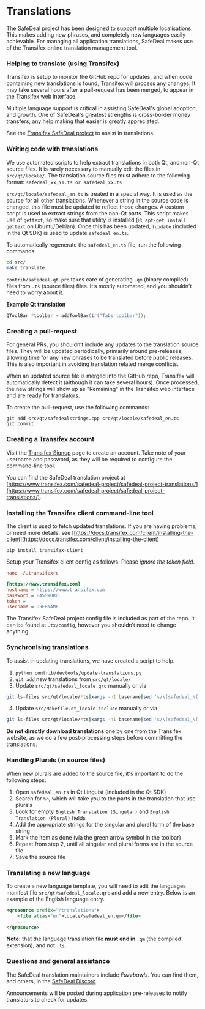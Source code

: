 Translations
============

The SafeDeal project has been designed to support multiple localisations. This makes adding new phrases, and completely new languages easily achievable. For managing all application translations, SafeDeal makes use of the Transifex online translation management tool.

### Helping to translate (using Transifex)
Transifex is setup to monitor the GitHub repo for updates, and when code containing new translations is found, Transifex will process any changes. It may take several hours after a pull-request has been merged, to appear in the Transifex web interface.

Multiple language support is critical in assisting SafeDeal's global adoption, and growth. One of SafeDeal's greatest strengths is cross-border money transfers, any help making that easier is greatly appreciated.

See the [Transifex SafeDeal project](https://www.transifex.com/safedeal-project/safedeal-project-translations/) to assist in translations.

### Writing code with translations
We use automated scripts to help extract translations in both Qt, and non-Qt source files. It is rarely necessary to manually edit the files in `src/qt/locale/`. The translation source files must adhere to the following format:
`safedeal_xx_YY.ts or safedeal_xx.ts`

`src/qt/locale/safedeal_en.ts` is treated in a special way. It is used as the source for all other translations. Whenever a string in the source code is changed, this file must be updated to reflect those changes. A custom script is used to extract strings from the non-Qt parts. This script makes use of `gettext`, so make sure that utility is installed (ie, `apt-get install gettext` on Ubuntu/Debian). Once this has been updated, `lupdate` (included in the Qt SDK) is used to update `safedeal_en.ts`.

To automatically regenerate the `safedeal_en.ts` file, run the following commands:
```sh
cd src/
make translate
```

`contrib/safedeal-qt.pro` takes care of generating `.qm` (binary compiled) files from `.ts` (source files) files. It’s mostly automated, and you shouldn’t need to worry about it.

**Example Qt translation**
```cpp
QToolBar *toolbar = addToolBar(tr("Tabs toolbar"));
```

### Creating a pull-request
For general PRs, you shouldn’t include any updates to the translation source files. They will be updated periodically, primarily around pre-releases, allowing time for any new phrases to be translated before public releases. This is also important in avoiding translation related merge conflicts.

When an updated source file is merged into the GitHub repo, Transifex will automatically detect it (although it can take several hours). Once processed, the new strings will show up as "Remaining" in the Transifex web interface and are ready for translators.

To create the pull-request, use the following commands:
```
git add src/qt/safedealstrings.cpp src/qt/locale/safedeal_en.ts
git commit
```

### Creating a Transifex account
Visit the [Transifex Signup](https://www.transifex.com/signup/) page to create an account. Take note of your username and password, as they will be required to configure the command-line tool.

You can find the SafeDeal translation project at [https://www.transifex.com/safedeal-project/safedeal-project-translations/](https://www.transifex.com/safedeal-project/safedeal-project-translations/).

### Installing the Transifex client command-line tool
The client is used to fetch updated translations. If you are having problems, or need more details, see [https://docs.transifex.com/client/installing-the-client](https://docs.transifex.com/client/installing-the-client)

`pip install transifex-client`

Setup your Transifex client config as follows. Please *ignore the token field*.

```ini
nano ~/.transifexrc

[https://www.transifex.com]
hostname = https://www.transifex.com
password = PASSWORD
token =
username = USERNAME
```

The Transifex SafeDeal project config file is included as part of the repo. It can be found at `.tx/config`, however you shouldn’t need to change anything.

### Synchronising translations
To assist in updating translations, we have created a script to help.

1. `python contrib/devtools/update-translations.py`
2. `git add` new translations from `src/qt/locale/`
3. Update `src/qt/safedeal_locale.qrc` manually or via
```bash
git ls-files src/qt/locale/*ts|xargs -n1 basename|sed 's/\(safedeal_\(.*\)\).ts/<file alias="\2">locale\/\1.qm<\/file>/'
```
4. Update `src/Makefile.qt_locale.include` manually or via
```bash
git ls-files src/qt/locale/*ts|xargs -n1 basename|sed 's/\(safedeal_\(.*\)\).ts/  qt\/locale\/\1.ts \\/'
```

**Do not directly download translations** one by one from the Transifex website, as we do a few post-processing steps before committing the translations.

### Handling Plurals (in source files)
When new plurals are added to the source file, it's important to do the following steps:

1. Open `safedeal_en.ts` in Qt Linguist (included in the Qt SDK)
2. Search for `%n`, which will take you to the parts in the translation that use plurals
3. Look for empty `English Translation (Singular)` and `English Translation (Plural)` fields
4. Add the appropriate strings for the singular and plural form of the base string
5. Mark the item as done (via the green arrow symbol in the toolbar)
6. Repeat from step 2, until all singular and plural forms are in the source file
7. Save the source file

### Translating a new language
To create a new language template, you will need to edit the languages manifest file `src/qt/safedeal_locale.qrc` and add a new entry. Below is an example of the English language entry.

```xml
<qresource prefix="/translations">
    <file alias="en">locale/safedeal_en.qm</file>
    ...
</qresource>
```

**Note:** that the language translation file **must end in `.qm`** (the compiled extension), and not `.ts`.

### Questions and general assistance
The SafeDeal translation maintainers include *Fuzzbawls*. You can find them, and others, in the [SafeDeal Discord](https://discord.safedeal.trade).

Announcements will be posted during application pre-releases to notify translators to check for updates.
